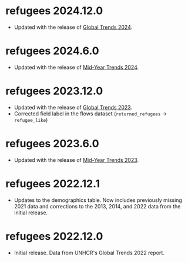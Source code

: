 # refugees 2024.12.0

* Updated with the release of [Global Trends 2024](https://www.unhcr.org/global-trends-report-2024).

# refugees 2024.6.0

* Updated with the release of [Mid-Year Trends 2024](https://www.unhcr.org/mid-year-trends-report-2024).

# refugees 2023.12.0

* Updated with the release of [Global Trends 2023](https://www.unhcr.org/global-trends-report-2023).
* Corrected field label in the flows dataset (`returned_refugees` -> `refugee_like`)

# refugees 2023.6.0

* Updated with the release of [Mid-Year Trends 2023](https://www.unhcr.org/mid-year-trends-report-2023).

# refugees 2022.12.1

* Updates to the demographics table. Now includes previously missing 2021 data and corrections to the 2013, 2014, and 2022 data from the initial release.

# refugees 2022.12.0

* Initial release. Data from UNHCR's Global Trends 2022 report.
